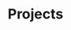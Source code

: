 ---
layout: post
title: 'Projects'
permalink: '/projects/'
description: Add the description that describes the categories of posts that will appear on this page!
---